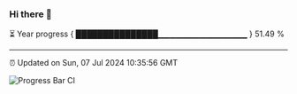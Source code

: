 ### Hi there 👋

⏳ Year progress { ███████████████▁▁▁▁▁▁▁▁▁▁▁▁▁▁▁ } 51.49 %

---

⏰ Updated on Sun, 07 Jul 2024 10:35:56 GMT

![Progress Bar CI](https://github.com/IshwaranRudhara/GIT-ACTION/workflows/Progress%20Bar%20CI/badge.svg)
